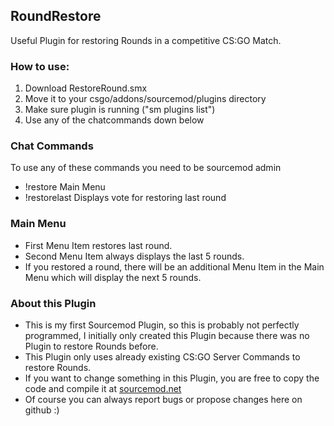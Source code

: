 ## RoundRestore
Useful Plugin for restoring Rounds in a competitive CS:GO Match.

### How to use:
1. Download RestoreRound.smx
2. Move it to your csgo/addons/sourcemod/plugins directory
3. Make sure plugin is running ("sm plugins list")
4. Use any of the chatcommands down below

### Chat Commands
 To use any of these commands you need to be sourcemod admin
- !restore          Main Menu
- !restorelast      Displays vote for restoring last round

### Main Menu
- First Menu Item restores last round.
- Second Menu Item always displays the last 5 rounds.
- If you restored a round, there will be an additional Menu Item in the Main Menu
which will display the next 5 rounds.

### About this Plugin
- This is my first Sourcemod Plugin, so this is probably not perfectly programmed, I initially
 only created this Plugin because there was no Plugin to restore Rounds before.
- This Plugin only uses already existing CS:GO Server Commands to restore Rounds.
- If you want to change something in this Plugin, you are free to copy the code and compile it at [sourcemod.net](http://www.sourcemod.net/compiler.php)
- Of course you can always report bugs or propose changes here on github :)
